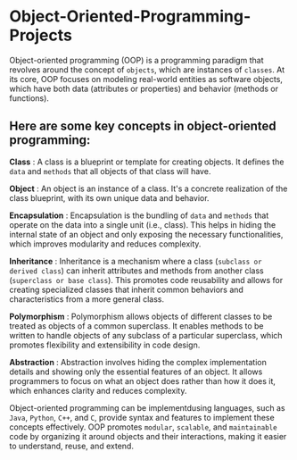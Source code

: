 # Object-Oriented-Programming-Projects
Object-oriented programming (OOP) is a programming paradigm that revolves around the concept of `objects`, which are instances of `classes`. At its core, OOP focuses on modeling real-world entities as software objects, which have both data (attributes or properties) and behavior (methods or functions).

## Here are some key concepts in object-oriented programming:

**Class**  :   A class is a blueprint or template for creating objects. It defines the `data` and `methods`  that all objects of that class will have.


**Object** : An object is an instance of a class. It's a concrete realization of the class blueprint, with its own unique data and behavior.

**Encapsulation** : Encapsulation is the bundling of `data` and `methods`  that operate on the data into a single unit (i.e., class). This helps in hiding the internal state of an object and only exposing the necessary functionalities, which improves modularity and reduces complexity.

**Inheritance** : Inheritance is a mechanism where a class (`subclass or derived class`) can inherit attributes and methods from another class (`superclass or base class`). This promotes code reusability and allows for creating specialized classes that inherit common behaviors and characteristics from a more general class.

**Polymorphism** : Polymorphism allows objects of different classes to be treated as objects of a common superclass. It enables methods to be written to handle objects of any subclass of a particular superclass, which promotes flexibility and extensibility in code design.

**Abstraction** : Abstraction involves hiding the complex implementation details and showing only the essential features of an object. It allows programmers to focus on what an object does rather than how it does it, which enhances clarity and reduces complexity.

Object-oriented programming can be implementdusing languages, such as `Java`, `Python`, `C++`, and `C`, provide syntax and features to implement these concepts effectively. OOP promotes `modular`, `scalable`, and `maintainable` code by organizing it around objects and their interactions, making it easier to understand, reuse, and extend.





